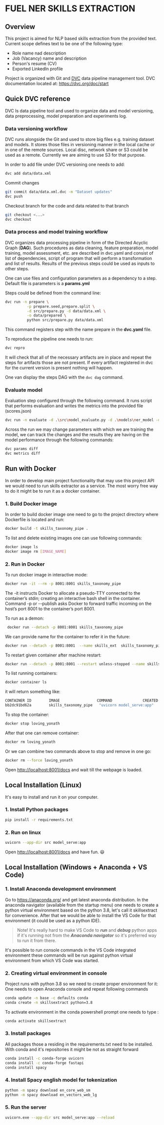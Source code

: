 # FUEL NER SKILLS EXTRACTION

## Overview

This project is aimed for NLP based skills extraction from the provided text.
Current scope defines text to be one of the following type:

- Role name nad description
- Job (Vacancy) name and description
- Person's resume (CV)
- Exported LinkedIn profile

Project is organized with Git and [DVC](https://dvc.org) data pipeline management tool.
DVC documentation located at: <https://dvc.org/doc/start>

## Quick DVC reference

DVC Is data pipeline tool and used to organize data and model versioning, data preprocessing, model preparation and experiments log.

### Data versioning workflow

DVC runs alongside the Git and used to store big files e.g. training dataset and models. It stores those files in versioning manner in the local cache or in one of the remote sources. Local disc, network share or S3 could be used as a remote. Currently we are aiming to use S3 for that purpose. 

In order to add file under DVC versioning one needs to add:

```bash
dvc add data/data.xml
```

Commit changes

```bash
git commit data/data.xml.dvc -m "Dataset updates"
dvc push
```

Checkout branch for the code and data related to that branch

```bash
git checkout <...>
dvc checkout
```

### Data process and model training workflow

DVC organizes data processing pipeline in form of the Directed Acyclic Graph (**DAG**). Such procedures as data cleaning, feature preparation, model training, model assessment, etc. are described in dvc.yaml and consist of list of dependencies, script of program that will perform a transformation and list of results. Results of the previous steps could be used as inputs to other steps. 

One can use files and configuration parameters as a dependency to a step. Default file is parameters is a **params.yml**

Steps could be defined from the command line: 

```bash
dvc run -n prepare \
          -p prepare.seed,prepare.split \
          -d src/prepare.py -d data/data.xml \
          -o data/prepared \
          python src/prepare.py data/data.xml
```

This command registers step with the name prepare in the **dvc.yaml** file. 

To reproduce the pipeline one needs to run:

```bash
dvc repro
```

It will check that all of the necessary artifacts are in place and repeat the steps for artifacts those are not present.
If every artifact registered in dvc for the current version is present nothing will happen. 

One van display the steps DAG with the  `dvc dag` command.

### Evaluate model

Evaluation step configured through the following command. It runs script that performs evaluation and writes the metrics into the provided file (scores.json)

```bash
dvc run -n evaluate -d .\src\model_evaluate.py -d .\models\ner_model -d .\data\validation_set.json -M evaluation\scores.json python .\src\model_evaluate.py .\models\ner_model .\data\validation_set.json evaluation\scores.json
```

Across the run we may change parameters with which we are training the model, we can track the changes and the results they are having on the model performance through the following commands:

```bash
dvc params diff
dvc metrics diff
```

## Run with Docker

In order to develop main project functionality that may use this project API we would need to run skills extractor as a service. The most worry free way to do it might be to run it as a docker container.

### 1. Build Docker image

In order to build docker image one need to go to the project directory where Dockerfile is located and run:

```bash
docker build -t skills_taxonomy_pipe .
```

To list and delete existing images one can use following commands:

```bash
docker image ls
docker image rm [IMAGE_NAME]
```

### 2. Run in Docker

To run docker image in interactive mode:

```bash
docker run -it --rm -p 8001:8001 skills_taxonomy_pipe
```

 The -it instructs Docker to allocate a pseudo-TTY connected to the container’s stdin; creating an interactive bash shell in the container.
 Command -p or --publish asks Docker to forward traffic incoming on the host’s port 8001 to the container’s port 8001.

 To run as a demon:

```bash
 docker run --detach -p 8001:8001 skills_taxonomy_pipe
 ```

 We can provide name for the container to refer it in the future:

```bash
docker run --detach -p 8001:8001  --name skills_ext  skills_taxonomy_pipe
```

To restart given container after machine restart:

```bash
docker run --detach -p 8001:8001 --restart unless-stopped --name skills_ext skills_taxonomy_pipe
```

To list running containers:

```bash
docker container ls
```

it will return something like:

```bash
CONTAINER ID        IMAGE                 COMMAND              CREATED             STATUS              PORTS                    NAMES
bb2dc91bd62a        skills_taxonomy_pipe   "uvicorn model_serve:app"   19 seconds ago      Up 18 seconds       0.0.0.0:8001->8001/tcp   loving_yonath
```

To stop the container:

```bash
docker stop loving_yonath
```

After that one can remove container:

```bash
docker rm loving_yonath
```

Or we can combine two commands above to stop and remove in one go:

```bash
docker rm --force loving_yonath
```

Open <http://localhost:8001/docs> and wait till the webpage is loaded.

## Local Installation (Linux)

It's easy to install and run it on your computer.

### 1. Install Python packages

```bash
pip install -r requirements.txt
```

### 2. Run on linux

```bash
uvicorn --app-dir src model_serve:app
```

Open <http://localhost:8001/docs> and have fun. :smiley:

## Local Installation (Windows + Anaconda + VS Code)

### 1. Install Anaconda development environment

Go to <https://anaconda.org/> and get latest anaconda distribution.
In the anaconda navigator (available from the startup menu) one needs to create a python virtual environment based on the python 3.8, let's call it skillsextract for convenience.
After that we would be able to install the VS Code for that environment (it could be used as a python IDE).
> Note! It's really hard to make VS Code to ***run*** and ***debug*** python apps if it's running not from the ***Anaconda navigator*** so it's preferred way to run it from there.

It's possible to run console commands in the VS Code integrated environment these commands will be run against python virtual environment from which VS Code was started.

### 2. Creating virtual environment in console

Project runs with python 3.8 so we need to create proper environment for it:
One needs to open Anaconda console and repeat following commands

```bash
conda update -n base -c defaults conda 
conda create -n skillsextract python=3.8
```

To activate environment in the conda powershell prompt one needs to type :

```bash
conda activate skillsextract
```

### 3. Install packages

All packages those a residing in the requirements.txt need to be installed. With conda and it's repositories it might be not as straight forward

```bash
conda install -c conda-forge uvicorn
conda install -c conda-forge fastapi
conda install spacy
```

### 4. Install  Spacy english model for tokenization

```bash
python -m spacy download en_core_web_sm
python -m spacy download en_vectors_web_lg
```

### 5. Run the server

```bash
uvicorn.exe --app-dir src model_serve:app --reload
```
